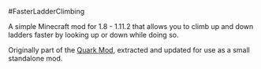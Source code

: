 #FasterLadderClimbing

A simple Minecraft mod for 1.8 - 1.11.2 that allows you to climb up and down ladders faster by looking up or down while doing so.

Originally part of the [Quark Mod](https://github.com/Vazkii/Quark), extracted and updated for use as a small standalone mod.
